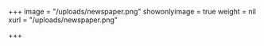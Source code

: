 +++
image = "/uploads/newspaper.png"
showonlyimage = true
weight = nil
xurl = "/uploads/newspaper.png"

+++
